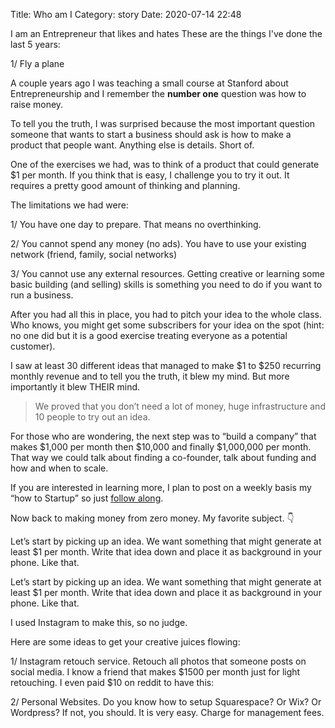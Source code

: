 Title: Who am I
Category: story
Date: 2020-07-14 22:48

I am an Entrepreneur that likes and hates
These are the things I've done the last 5 years:

1/ Fly a plane


A couple years ago I was teaching a small course at Stanford about Entrepreneurship and I remember the **number one** question was how to raise money.  

To tell you the truth, I was surprised because the most important question someone that wants to start a business should ask is how to make a product that people want. Anything else is details. Short of.

One of the exercises we had, was to think of a product that could generate $1 per month. If you think that is easy, I challenge you to try it out. It requires a pretty good amount of thinking and planning.

The limitations we had were:

1/ You have one day to prepare. That means no overthinking.

2/ You cannot spend any money (no ads). You have to use your existing network (friend, family, social networks)

3/ You cannot use any external resources. Getting creative or learning some basic building (and selling) skills is something you need to do if you want to run a business.

After you had all this in place, you had to pitch your idea to the whole class. Who knows, you might get some subscribers for your idea on the spot (hint: no one did but it is a good exercise treating everyone as a potential customer).

I saw at least 30 different ideas that managed to make $1 to $250 recurring monthly revenue and to tell you the truth, it blew my mind. But more importantly it blew THEIR mind.

> We proved that you don’t need a lot of money, huge infrastructure and 10 people to try out an idea.

For those who are wondering, the next step was to “build a company” that makes $1,000 per month then $10,000 and finally $1,000,000 per month. That way we could talk about finding a co-founder, talk about funding and how and when to scale.

If you are interested in learning more, I plan to post on a weekly basis my “how to Startup” so just [follow along](https://jonv.substack.com/).

Now back to making money from zero money. My favorite subject. 👇

Let’s start by picking up an idea. We want something that might generate at least $1 per month. Write that idea down and place it as background in your phone. Like that.

Let’s start by picking up an idea. We want something that might generate at least $1 per month. Write that idea down and place it as background in your phone. Like that.

I used Instagram to make this, so no judge.

Here are some ideas to get your creative juices flowing:

1/ Instagram retouch service. Retouch all photos that someone posts on social media. I know a friend that makes $1500 per month just for light retouching. I even paid $10 on reddit to have this:

2/ Personal Websites. Do you know how to setup Squarespace? Or Wix? Or Wordpress? If not, you should. It is very easy. Charge for management fees.

